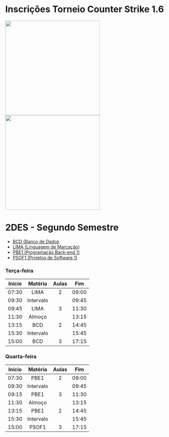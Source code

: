 # Inscrições Torneio Counter Strike 1.6
[<img src="https://github.com/user-attachments/assets/60fd6a2d-a7a3-49a5-b0a7-69d0dd3620fe" width="300">](https://forms.gle/PYGbHJPq1ptknead8)
[<img src="https://github.com/user-attachments/assets/1509f411-0df5-4fe2-ad85-8e41b315d4e8" width="300">](https://forms.gle/FpkEr7ztDJ5csu958)





# 2DES - Segundo Semestre
- [BCD (Banco de Dados](./01-bcd/)
- [LIMA (Linguagem de Marcação)](./02-lima/)
- [PBE1 (Programação Back-end 1)](./03-pbe1/)
- [PSOF1 (Projetos de Software 1)](./04-psof1/)

### Terça-feira
|Início|Matéria|Aulas|Fim|
|-|:-:|:-:|:-:|
|07:30|LIMA|2|09:00|
|09:30|Intervalo||09:45|
|09:45|LIMA|3|11:30|
|11:30|Almoço||13:15|
|13:15|BCD|2|14:45|
|15:30|Intervalo||15:45|
|15:00|BCD|3|17:15|

### Quarta-feira
|Início|Matéria|Aulas|Fim|
|-|:-:|:-:|:-:|
|07:30|PBE1|2|09:00|
|09:30|Intervalo||09:45|
|09:15|PBE1|3|11:30|
|11:30|Almoço||13:15|
|13:15|PBE1|2|14:45|
|15:30|Intervalo||15:45|
|15:00|PSOF1|3|17:15|
